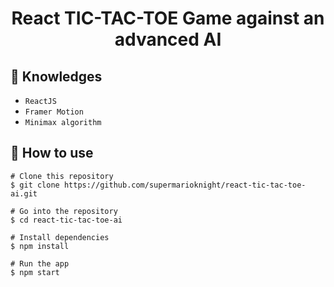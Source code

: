 <h1 align="center">React TIC-TAC-TOE Game against an advanced AI</h1>

## :rocket: Knowledges

- `ReactJS`
- `Framer Motion`
- `Minimax algorithm`

## :book: How to use

```
# Clone this repository
$ git clone https://github.com/supermarioknight/react-tic-tac-toe-ai.git

# Go into the repository
$ cd react-tic-tac-toe-ai

# Install dependencies
$ npm install

# Run the app
$ npm start
```
